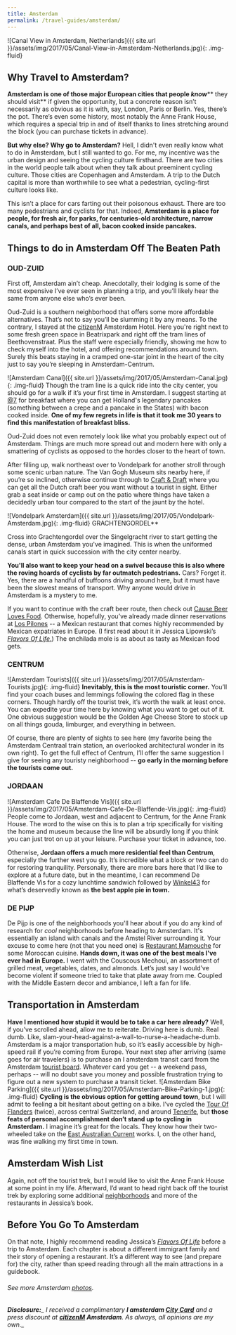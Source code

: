 ```yaml
---
title: Amsterdam
permalink: /travel-guides/amsterdam/
---
```


![Canal View in Amsterdam, Netherlands]({{ site.url }}/assets/img/2017/05/Canal-View-in-Amsterdam-Netherlands.jpg){: .img-fluid}

## **Why Travel to Amsterdam?**

**Amsterdam is one of those major European cities that people _know_**** they should visit** if given the opportunity, but a concrete reason isn’t necessarily as obvious as it is with, say, London, Paris or Berlin. Yes, there’s the pot. There’s even some history, most notably the Anne Frank House, which requires a special trip in and of itself thanks to lines stretching around the block (you can purchase tickets in advance).

**But why else? Why go to Amsterdam?** Hell, I didn't even really know what to do in Amsterdam, but I still wanted to go. For me, my incentive was the urban design and seeing the cycling culture firsthand. There are two cities in the world people talk about when they talk about preeminent cycling culture. Those cities are Copenhagen and Amsterdam. A trip to the Dutch capital is more than worthwhile to see what a pedestrian, cycling-first culture looks like. 

This isn’t a place for cars farting out their poisonous exhaust. There are too many pedestrians and cyclists for that. Indeed, **Amsterdam is a place for people, for fresh air, for parks, for centuries-old architecture, narrow canals, and perhaps best of all, bacon cooked inside pancakes.**

## **Things to do in Amsterdam Off The Beaten Path**

### **OUD-ZUID**

First off, Amsterdam ain’t cheap. Anecdotally, their lodging is some of the most expensive I’ve ever seen in planning a trip, and you’ll likely hear the same from anyone else who’s ever been.

Oud-Zuid is a southern neighborhood that offers some more affordable alternatives. That’s not to say you’ll be slumming it by any means. To the contrary, I stayed at the [citizenM](https://www.citizenm.com/destinations/amsterdam/amsterdam-hotel) Amsterdam Hotel. Here you're right next to some fresh green space in Beatrixpark and right off the tram lines of Beethovenstraat. Plus the staff were especially friendly, showing me how to check myself into the hotel, and offering recommendations around town. Surely this beats staying in a cramped one-star joint in the heart of the city just to say you’re sleeping in Amsterdam-Centrum.

![Amsterdam Canal]({{ site.url }}/assets/img/2017/05/Amsterdam-Canal.jpg){: .img-fluid}
Though the tram line is a quick ride into the city center, you should go for a walk if it’s your first time in Amsterdam. I suggest starting at [@7](http://www.at7online.nl/) for breakfast where you can get Holland's legendary pancakes (something between a crepe and a pancake in the States) with bacon cooked inside. **One of my few regrets in life is that it took me 30 years to find this manifestation of breakfast bliss.**

Oud-Zuid does not even remotely look like what you probably expect out of Amsterdam. Things are much more spread out and modern here with only a smattering of cyclists as opposed to the hordes closer to the heart of town.

After filling up, walk northeast over to Vondelpark for another stroll through some scenic urban nature. The Van Gogh Museum sits nearby here, if you’re so inclined, otherwise continue through to [Craft & Draft](http://www.craftdraft.nl/) where you can get all the Dutch craft beer you want without a tourist in sight. Either grab a seat inside or camp out on the patio where things have taken a decidedly urban tour compared to the start of the jaunt by the hotel.

![Vondelpark Amsterdam]({{ site.url }}/assets/img/2017/05/Vondelpark-Amsterdam.jpg){: .img-fluid}
GRACHTENGORDEL**

Cross into Grachtengordel over the Singelgracht river to start getting the dense, urban Amsterdam you've imagined. This is when the uniformed canals start in quick succession with the city center nearby. 

**You'll also want to keep your head on a swivel because this is also where the roving hoards of cyclists by far outmatch pedestrians.** Cars? Forget it. Yes, there are a handful of buffoons driving around here, but it must have been the slowest means of transport. Why anyone would drive in Amsterdam is a mystery to me.

If you want to continue with the craft beer route, then check out [Cause Beer Loves Food](http://www.causebeerlovesfood.nl/). Otherwise, hopefully, you’ve already made dinner reservations at [Los Pilones](http://www.lospilones.com/) -- a Mexican restaurant that comes highly recommended by Mexican expatriates in Europe. (I first read about it in Jessica Lipowski’s [_Flavors Of Life_.](https://jessicalipowski.com/about-book/)) The enchilada mole is as about as tasty as Mexican food gets.

### **CENTRUM**

![Amsterdam Tourists]({{ site.url }}/assets/img/2017/05/Amsterdam-Tourists.jpg){: .img-fluid}
**Inevitably, this is the most touristic corner.** You’ll find your coach buses and lemmings following the colored flag in these corners. Though hardly off the tourist trek, it’s worth the walk at least once. You can expedite your time here by knowing what you want to get out of it. One obvious suggestion would be the Golden Age Cheese Store to stock up on all things gouda, limburger, and everything in between.

Of course, there are plenty of sights to see here (my favorite being the Amsterdam Centraal train station, an overlooked architectural wonder in its own right). To get the full effect of Centrum, I’ll offer the same suggestion I give for seeing any touristy neighborhood -- **go early in the morning before the tourists come out.**

### **JORDAAN**

![Amsterdam Cafe De Blaffende Vis]({{ site.url }}/assets/img/2017/05/Amsterdam-Cafe-De-Blaffende-Vis.jpg){: .img-fluid}
People come to Jordaan, west and adjacent to Centrum, for the Anne Frank House. The word to the wise on this is to plan a trip specifically for visiting the home and museum because the line will be absurdly long if you think you can just trot on up at your leisure. Purchase your ticket in advance, too.

Otherwise, **Jordaan offers a much more residential feel than Centrum**, especially the further west you go. It’s incredible what a block or two can do for restoring tranquility. Personally, there are more bars here that I’d like to explore at a future date, but in the meantime, I can recommend De Blaffende Vis for a cozy lunchtime sandwich followed by [Winkel43](http://www.winkel43.nl/) for what’s deservedly known as **the best apple pie in town.**

### **DE PIJP**

De Pijp is one of the neighborhoods you'll hear about if you do any kind of research for _cool_ neighborhoods before heading to Amsterdam. It's essentially an island with canals and the Amstel River surrounding it. Your excuse to come here (not that you need one) is [Restaurant Mamouche](http://www.restaurantmamouche.nl/) for some Moroccan cuisine. **Hands down, it was one of the best meals I've ever had in Europe.** I went with the Couscous Mechoui, an assortment of grilled meat, vegetables, dates, and almonds. Let’s just say I would’ve become violent if someone tried to take that plate away from me. Coupled with the Middle Eastern decor and ambiance, I left a fan for life.

## **Transportation in Amsterdam**

**Have I mentioned how stupid it would be to take a car here already?** Well, if you’ve scrolled ahead, allow me to reiterate. Driving here is dumb. Real dumb. Like, slam-your-head-against-a-wall-to-nurse-a-headache-dumb. Amsterdam is a major transportation hub, so it’s easily accessible by high-speed rail if you’re coming from Europe. Your next step after arriving (same goes for air travelers) is to purchase an I amsterdam transit card from the Amsterdam [tourist board](http://www.iamsterdam.com). Whatever card you get -- a weekend pass, perhaps -- will no doubt save you money and possible frustration trying to figure out a new system to purchase a transit ticket.
![Amsterdam Bike Parking]({{ site.url }}/assets/img/2017/05/Amsterdam-Bike-Parking-1.jpg){: .img-fluid}
**Cycling is the obvious option for getting around town**, but I will admit to feeling a bit hesitant about getting on a bike. I’ve cycled the [Tour Of Flanders](https://withoutapath.com/belgium-tour-of-flanders-cycling-sportive/) (twice), across central Switzerland, and around [Tenerife](https://withoutapath.com/travel-guides/tenerife-sur-spain/), but **those feats of personal accomplishment don’t stand up to cycling in Amsterdam.** I imagine it’s great for the locals. They know how their two-wheeled take on the [East Australian Current](https://youtu.be/E5Kez0RUvcU?t=4s) works. I, on the other hand, was fine walking my first time in town. 

## Amsterdam Wish List

Again, not off the tourist trek, but I would like to visit the Anne Frank House at some point in my life. Afterward, I’d want to head right back off the tourist trek by exploring some additional [neighborhoods](http://www.iamsterdam.com/en/visiting/areas/amsterdam-neighbourhoods) and more of the restaurants in Jessica’s book.

## **Before You Go To Amsterdam**

On that note, I highly recommend reading Jessica’s [_Flavors Of Life_](https://jessicalipowski.com/about-book/) before a trip to Amsterdam. Each chapter is about a different immigrant family and their story of opening a restaurant. It’s a different way to see (and prepare for) the city, rather than speed reading through all the main attractions in a guidebook.

###### _See more Amsterdam [photos](https://www.flickr.com/gp/baurjoe/C3nuV0)._

###### **_Disclosure:_**_ I received a complimentary __I amsterdam [City Card](http://www.iamsterdam.com/)__ and a press discount at __[citizenM](https://www.citizenm.com/destinations/amsterdam/amsterdam-hotel) Amsterdam__. As always, all opinions are my own._
